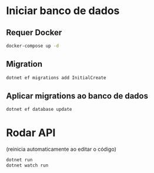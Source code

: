 

# Iniciar banco de dados
## Requer Docker

```bash
docker-compose up -d
```

## Migration
```bash
dotnet ef migrations add InitialCreate
```

## Aplicar migrations ao banco de dados
```bash
dotnet ef database update
```

# Rodar API
(reinicia automaticamente ao editar o código)
```bash
dotnet run
dotnet watch run
```